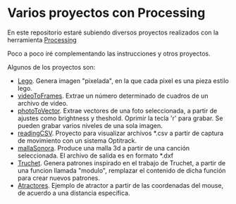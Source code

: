 # Varios proyectos con Processing

En este repositorio estaré subiendo diversos proyectos realizados con la herramienta [Processing]

Poco a poco iré complementando las instrucciones y otros proyectos.

Algunos de los proyectos son:
  - [Lego]. Genera imagen "pixelada", en la que cada pixel es una pieza estilo lego.
  - [videoToFrames]. Extrae un número determinado de cuadros de un archivo de video.
  - [photoToVector]. Extrae vectores de una foto seleccionada, a partir de ajustes como brightness y theshold. Oprimir la tecla 'r' para grabar. Se pueden grabar varios niveles de una sola imagen.
  - [readingCSV]. Proyecto para visualizar archivos *.csv a partir de captura de movimiento con un sistema Optitrack.
  - [mallaSonora]. Produce una malla 3d a partir de una canción seleccionada. El archivo de salida es en formato *.dxf
  - [Truchet]. Genera patrones inspirado en el trabajo de Truchet, a partir de una funcion llamada "modulo", remplazar el contenido de dicha función para crear nuevos patrones.
  - [Atractores]. Ejemplo de atractor a partir de las coordenadas del mouse, de acuerdo a una distancia específica.

[Lego]: <https://github.com/laadeho/varios/tree/master/Lego>
[videoToFrames]: <https://github.com/laadeho/varios/tree/master/videoToFrames>
[readingCSV]: <https://github.com/laadeho/varios/tree/master/ReadingCSV>
[mallaSonora]: <https://github.com/laadeho/varios/tree/master/mallaSonora>
[Processing]: <https://processing.org/>
[Truchet]: <https://github.com/laadeho/varios/tree/master/Truchet>
[Atractores]: <https://github.com/laadeho/varios/tree/master/Atractor>
[photoToVector]: <https://github.com/laadeho/varios/tree/master/photoToVector>
